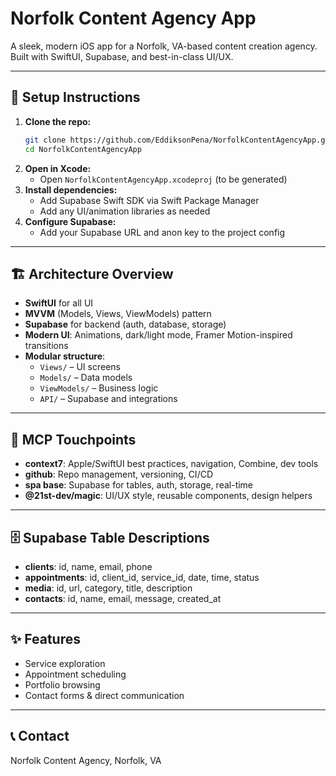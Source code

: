 # Norfolk Content Agency App

A sleek, modern iOS app for a Norfolk, VA-based content creation agency. Built with SwiftUI, Supabase, and best-in-class UI/UX.

---

## 🚀 Setup Instructions

1. **Clone the repo:**
   ```sh
   git clone https://github.com/EddiksonPena/NorfolkContentAgencyApp.git
   cd NorfolkContentAgencyApp
   ```
2. **Open in Xcode:**
   - Open `NorfolkContentAgencyApp.xcodeproj` (to be generated)
3. **Install dependencies:**
   - Add Supabase Swift SDK via Swift Package Manager
   - Add any UI/animation libraries as needed
4. **Configure Supabase:**
   - Add your Supabase URL and anon key to the project config

---

## 🏗️ Architecture Overview

- **SwiftUI** for all UI
- **MVVM** (Models, Views, ViewModels) pattern
- **Supabase** for backend (auth, database, storage)
- **Modern UI**: Animations, dark/light mode, Framer Motion-inspired transitions
- **Modular structure**:
  - `Views/` – UI screens
  - `Models/` – Data models
  - `ViewModels/` – Business logic
  - `API/` – Supabase and integrations

---

## 🧠 MCP Touchpoints

- **context7**: Apple/SwiftUI best practices, navigation, Combine, dev tools
- **github**: Repo management, versioning, CI/CD
- **spa base**: Supabase for tables, auth, storage, real-time
- **@21st-dev/magic**: UI/UX style, reusable components, design helpers

---

## 🗄️ Supabase Table Descriptions

- **clients**: id, name, email, phone
- **appointments**: id, client_id, service_id, date, time, status
- **media**: id, url, category, title, description
- **contacts**: id, name, email, message, created_at

---

## ✨ Features
- Service exploration
- Appointment scheduling
- Portfolio browsing
- Contact forms & direct communication

---

## 📞 Contact
Norfolk Content Agency, Norfolk, VA
